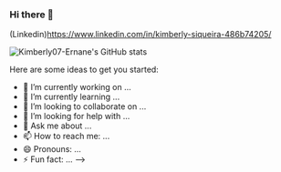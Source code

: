 ### Hi there 👋


(Linkedin)https://www.linkedin.com/in/kimberly-siqueira-486b74205/

![Kimberly07-Ernane's GitHub stats](https://github-readme-stats.vercel.app/api?Kimberly07-Ernane=anuraghazra&show_icons=true&theme=radical)


Here are some ideas to get you started:

- 🔭 I’m currently working on ...
- 🌱 I’m currently learning ...
- 👯 I’m looking to collaborate on ...
- 🤔 I’m looking for help with ...
- 💬 Ask me about ...
- 📫 How to reach me: ...
- 😄 Pronouns: ...
- ⚡ Fun fact: ...
-->
